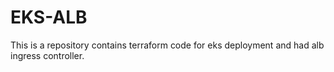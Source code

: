 # EKS-ALB
This is a repository contains terraform code for eks deployment and had alb ingress controller.
